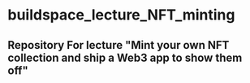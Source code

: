 # buildspace_lecture_NFT_minting
## Repository For lecture **"Mint your own NFT collection and ship a Web3 app to show them off"**
